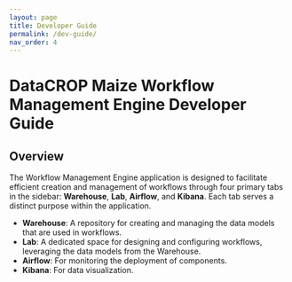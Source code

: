 ```yaml
---
layout: page
title: Developer Guide
permalink: /dev-guide/
nav_order: 4
---
```


# DataCROP Maize Workflow Management Engine Developer Guide

## Overview

The Workflow Management Engine application is designed to facilitate efficient creation and management of workflows through four primary tabs in the sidebar: **Warehouse**, **Lab**, **Airflow**, and **Kibana**. Each tab serves a distinct purpose within the application.

- **Warehouse**: A repository for creating and managing the data models that are used in workflows.
- **Lab**: A dedicated space for designing and configuring workflows, leveraging the data models from the Warehouse.
- **Airflow**: For monitoring the deployment of components.
- **Kibana**: For data visualization.